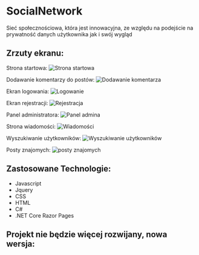 # SocialNetwork
Sieć społecznościowa, która jest innowacyjna, ze względu na podejście na prywatność danych użytkownika jak i swój wygląd

## Zrzuty ekranu:
Strona startowa:
![Strona startowa](https://github.com/pemix09/SocialNetwork/blob/master/screenshots/1Bez%C2%A0tytu%C5%82u.png)

Dodawanie komentarzy do postów:
![Dodawanie komentarza](https://github.com/pemix09/SocialNetwork/blob/master/screenshots/dodawanie%20komentarza.png)

Ekran logowania:
![Logowanie](https://github.com/pemix09/SocialNetwork/blob/master/screenshots/logowanie.png)

Ekran rejestracji:
![Rejestracja](https://github.com/pemix09/SocialNetwork/blob/master/screenshots/rejestracja.png)

Panel administratora:
![Panel admina](https://github.com/pemix09/SocialNetwork/blob/master/screenshots/panel%20admina.png)

Strona wiadomości:
![Wiadomości](https://github.com/pemix09/SocialNetwork/blob/master/screenshots/wiadomo%C5%9Bci.png)

Wyszukiwanie użytkowników:
![Wyszukiwanie użytkowników](https://github.com/pemix09/SocialNetwork/blob/master/screenshots/wyszukiwanie.png)

Posty znajomych:
![posty znajomych](https://github.com/pemix09/SocialNetwork/blob/master/screenshots/posty%20znajomych.png)

## Zastosowane Technologie:
- Javascript
- Jquery
- CSS
- HTML
- C#
- .NET Core Razor Pages

## Projekt nie będzie więcej rozwijany, nowa wersja:
